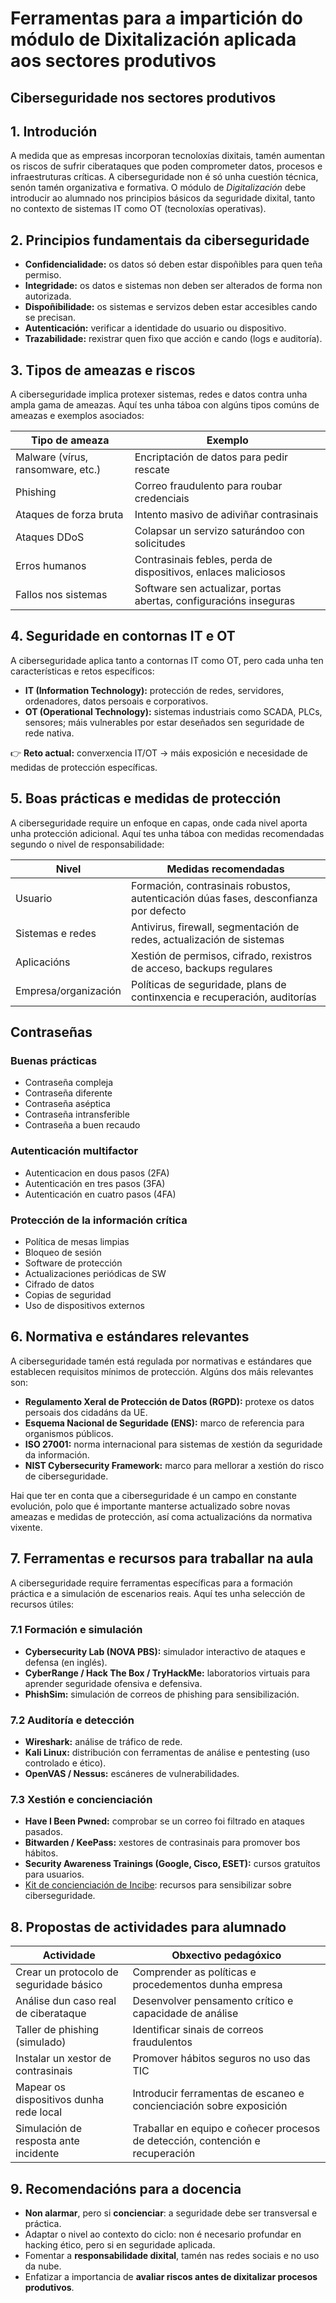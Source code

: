 # Ferramentas para a impartición do módulo de Dixitalización aplicada aos sectores produtivos

## Ciberseguridade nos sectores produtivos

## 1. Introdución

A medida que as empresas incorporan tecnoloxías dixitais, tamén aumentan os riscos de sufrir ciberataques que poden comprometer datos, procesos e infraestruturas críticas. A ciberseguridade non é só unha cuestión técnica, senón tamén organizativa e formativa. O módulo de *Digitalización* debe introducir ao alumnado nos principios básicos da seguridade dixital, tanto no contexto de sistemas IT como OT (tecnoloxías operativas).

## 2. Principios fundamentais da ciberseguridade

- **Confidencialidade:** os datos só deben estar dispoñibles para quen teña permiso.
- **Integridade:** os datos e sistemas non deben ser alterados de forma non autorizada.
- **Dispoñibilidade:** os sistemas e servizos deben estar accesibles cando se precisan.
- **Autenticación:** verificar a identidade do usuario ou dispositivo.
- **Trazabilidade:** rexistrar quen fixo que acción e cando (logs e auditoría).

## 3. Tipos de ameazas e riscos

A ciberseguridade implica protexer sistemas, redes e datos contra unha ampla gama de ameazas. Aquí tes unha táboa con algúns tipos comúns de ameazas e exemplos asociados:

| Tipo de ameaza                    | Exemplo                                                           |
| --------------------------------- | ----------------------------------------------------------------- |
| Malware (vírus, ransomware, etc.) | Encriptación de datos para pedir rescate                          |
| Phishing                          | Correo fraudulento para roubar credenciais                        |
| Ataques de forza bruta            | Intento masivo de adiviñar contrasinais                           |
| Ataques DDoS                      | Colapsar un servizo saturándoo con solicitudes                    |
| Erros humanos                     | Contrasinais febles, perda de dispositivos, enlaces maliciosos    |
| Fallos nos sistemas               | Software sen actualizar, portas abertas, configuracións inseguras |

## 4. Seguridade en contornas IT e OT

A ciberseguridade aplica tanto a contornas IT como OT, pero cada unha ten características e retos específicos:

- **IT (Information Technology):** protección de redes, servidores, ordenadores, datos persoais e corporativos.
- **OT (Operational Technology):** sistemas industriais como SCADA, PLCs, sensores; máis vulnerables por estar deseñados sen seguridade de rede nativa.

👉 **Reto actual:** converxencia IT/OT → máis exposición e necesidade de medidas de protección específicas.

## 5. Boas prácticas e medidas de protección

A ciberseguridade require un enfoque en capas, onde cada nivel aporta unha protección adicional. Aquí tes unha táboa con medidas recomendadas segundo o nivel de responsabilidade:

| Nivel                | Medidas recomendadas                                                                 |
| -------------------- | ------------------------------------------------------------------------------------ |
| Usuario              | Formación, contrasinais robustos, autenticación dúas fases, desconfianza por defecto |
| Sistemas e redes     | Antivirus, firewall, segmentación de redes, actualización de sistemas                |
| Aplicacións          | Xestión de permisos, cifrado, rexistros de acceso, backups regulares                 |
| Empresa/organización | Políticas de seguridade, plans de continxencia e recuperación, auditorías            |

## Contraseñas

### Buenas prácticas

- Contraseña compleja
- Contraseña diferente
- Contraseña aséptica
- Contraseña intransferible
- Contraseña a buen recaudo

### Autenticación multifactor

- Autenticacion en dous pasos (2FA)
- Autenticación en tres pasos (3FA)
- Autenticación en cuatro pasos (4FA)

### Protección de la información crítica

- Política de mesas limpias
- Bloqueo de sesión
- Software de protección
- Actualizaciones periódicas de SW
- Cifrado de datos
- Copias de seguridad
- Uso de dispositivos externos

## 6. Normativa e estándares relevantes

A ciberseguridade tamén está regulada por normativas e estándares que establecen requisitos mínimos de protección. Algúns dos máis relevantes son:

- **Regulamento Xeral de Protección de Datos (RGPD):** protexe os datos persoais dos cidadáns da UE.
- **Esquema Nacional de Seguridade (ENS):** marco de referencia para organismos públicos.
- **ISO 27001:** norma internacional para sistemas de xestión da seguridade da información.
- **NIST Cybersecurity Framework:** marco para mellorar a xestión do risco de ciberseguridade.

Hai que ter en conta que a ciberseguridade é un campo en constante evolución, polo que é importante manterse actualizado sobre novas ameazas e medidas de protección, así coma actualizacións da normativa vixente.

## 7. Ferramentas e recursos para traballar na aula

A ciberseguridade require ferramentas específicas para a formación práctica e a simulación de escenarios reais. Aquí tes unha selección de recursos útiles:

### 7.1 Formación e simulación

- **Cybersecurity Lab (NOVA PBS):** simulador interactivo de ataques e defensa (en inglés).
- **CyberRange / Hack The Box / TryHackMe:** laboratorios virtuais para aprender seguridade ofensiva e defensiva.
- **PhishSim:** simulación de correos de phishing para sensibilización.

### 7.2 Auditoría e detección

- **Wireshark:** análise de tráfico de rede.
- **Kali Linux:** distribución con ferramentas de análise e pentesting (uso controlado e ético).
- **OpenVAS / Nessus:** escáneres de vulnerabilidades.

### 7.3 Xestión e concienciación

- **Have I Been Pwned:** comprobar se un correo foi filtrado en ataques pasados.
- **Bitwarden / KeePass:** xestores de contrasinais para promover bos hábitos.
- **Security Awareness Trainings (Google, Cisco, ESET):** cursos gratuítos para usuarios.
- [Kit de concienciación de Incibe](https://www.incibe.es/empresas/formacion/kit-concienciacion): recursos para sensibilizar sobre ciberseguridade.

## 8. Propostas de actividades para alumnado

| Actividade                              | Obxectivo pedagóxico                                                           |
| --------------------------------------- | ------------------------------------------------------------------------------ |
| Crear un protocolo de seguridade básico | Comprender as políticas e procedementos dunha empresa                          |
| Análise dun caso real de ciberataque    | Desenvolver pensamento crítico e capacidade de análise                         |
| Taller de phishing (simulado)           | Identificar sinais de correos fraudulentos                                     |
| Instalar un xestor de contrasinais      | Promover hábitos seguros no uso das TIC                                        |
| Mapear os dispositivos dunha rede local | Introducir ferramentas de escaneo e concienciación sobre exposición            |
| Simulación de resposta ante incidente   | Traballar en equipo e coñecer procesos de detección, contención e recuperación |

## 9. Recomendacións para a docencia

- **Non alarmar**, pero si **concienciar**: a seguridade debe ser transversal e práctica.
- Adaptar o nivel ao contexto do ciclo: non é necesario profundar en hacking ético, pero si en seguridade aplicada.
- Fomentar a **responsabilidade dixital**, tamén nas redes sociais e no uso da nube.
- Enfatizar a importancia de **avaliar riscos antes de dixitalizar procesos produtivos**.

